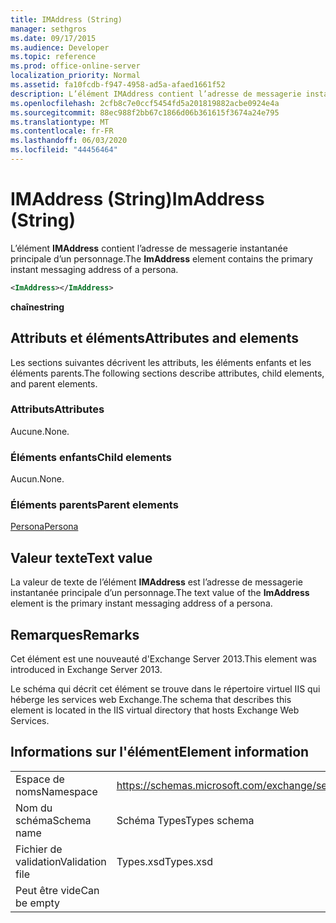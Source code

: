 ```yaml
---
title: IMAddress (String)
manager: sethgros
ms.date: 09/17/2015
ms.audience: Developer
ms.topic: reference
ms.prod: office-online-server
localization_priority: Normal
ms.assetid: fa10fcdb-f947-4958-ad5a-afaed1661f52
description: L’élément IMAddress contient l’adresse de messagerie instantanée principale d’un personnage.
ms.openlocfilehash: 2cfb8c7e0ccf5454fd5a201819882acbe0924e4a
ms.sourcegitcommit: 88ec988f2bb67c1866d06b361615f3674a24e795
ms.translationtype: MT
ms.contentlocale: fr-FR
ms.lasthandoff: 06/03/2020
ms.locfileid: "44456464"
---
```

# <a name="imaddress-string"></a><span data-ttu-id="84569-103">IMAddress (String)</span><span class="sxs-lookup"><span data-stu-id="84569-103">ImAddress (String)</span></span>

<span data-ttu-id="84569-104">L’élément **IMAddress** contient l’adresse de messagerie instantanée principale d’un personnage.</span><span class="sxs-lookup"><span data-stu-id="84569-104">The **ImAddress** element contains the primary instant messaging address of a persona.</span></span> 
  
```XML
<ImAddress></ImAddress>
```

 <span data-ttu-id="84569-105">**chaîne**</span><span class="sxs-lookup"><span data-stu-id="84569-105">**string**</span></span>
## <a name="attributes-and-elements"></a><span data-ttu-id="84569-106">Attributs et éléments</span><span class="sxs-lookup"><span data-stu-id="84569-106">Attributes and elements</span></span>

<span data-ttu-id="84569-107">Les sections suivantes décrivent les attributs, les éléments enfants et les éléments parents.</span><span class="sxs-lookup"><span data-stu-id="84569-107">The following sections describe attributes, child elements, and parent elements.</span></span>
  
### <a name="attributes"></a><span data-ttu-id="84569-108">Attributs</span><span class="sxs-lookup"><span data-stu-id="84569-108">Attributes</span></span>

<span data-ttu-id="84569-109">Aucune.</span><span class="sxs-lookup"><span data-stu-id="84569-109">None.</span></span>
  
### <a name="child-elements"></a><span data-ttu-id="84569-110">Éléments enfants</span><span class="sxs-lookup"><span data-stu-id="84569-110">Child elements</span></span>

<span data-ttu-id="84569-111">Aucun.</span><span class="sxs-lookup"><span data-stu-id="84569-111">None.</span></span>
  
### <a name="parent-elements"></a><span data-ttu-id="84569-112">Éléments parents</span><span class="sxs-lookup"><span data-stu-id="84569-112">Parent elements</span></span>

[<span data-ttu-id="84569-113">Persona</span><span class="sxs-lookup"><span data-stu-id="84569-113">Persona</span></span>](persona.md)
  
## <a name="text-value"></a><span data-ttu-id="84569-114">Valeur texte</span><span class="sxs-lookup"><span data-stu-id="84569-114">Text value</span></span>

<span data-ttu-id="84569-115">La valeur de texte de l’élément **IMAddress** est l’adresse de messagerie instantanée principale d’un personnage.</span><span class="sxs-lookup"><span data-stu-id="84569-115">The text value of the **ImAddress** element is the primary instant messaging address of a persona.</span></span> 
  
## <a name="remarks"></a><span data-ttu-id="84569-116">Remarques</span><span class="sxs-lookup"><span data-stu-id="84569-116">Remarks</span></span>

<span data-ttu-id="84569-117">Cet élément est une nouveauté d'Exchange Server 2013.</span><span class="sxs-lookup"><span data-stu-id="84569-117">This element was introduced in Exchange Server 2013.</span></span>
  
<span data-ttu-id="84569-118">Le schéma qui décrit cet élément se trouve dans le répertoire virtuel IIS qui héberge les services web Exchange.</span><span class="sxs-lookup"><span data-stu-id="84569-118">The schema that describes this element is located in the IIS virtual directory that hosts Exchange Web Services.</span></span>
  
## <a name="element-information"></a><span data-ttu-id="84569-119">Informations sur l'élément</span><span class="sxs-lookup"><span data-stu-id="84569-119">Element information</span></span>

|||
|:-----|:-----|
|<span data-ttu-id="84569-120">Espace de noms</span><span class="sxs-lookup"><span data-stu-id="84569-120">Namespace</span></span>  <br/> |https://schemas.microsoft.com/exchange/services/2006/types  <br/> |
|<span data-ttu-id="84569-121">Nom du schéma</span><span class="sxs-lookup"><span data-stu-id="84569-121">Schema name</span></span>  <br/> |<span data-ttu-id="84569-122">Schéma Types</span><span class="sxs-lookup"><span data-stu-id="84569-122">Types schema</span></span>  <br/> |
|<span data-ttu-id="84569-123">Fichier de validation</span><span class="sxs-lookup"><span data-stu-id="84569-123">Validation file</span></span>  <br/> |<span data-ttu-id="84569-124">Types.xsd</span><span class="sxs-lookup"><span data-stu-id="84569-124">Types.xsd</span></span>  <br/> |
|<span data-ttu-id="84569-125">Peut être vide</span><span class="sxs-lookup"><span data-stu-id="84569-125">Can be empty</span></span>  <br/> ||
   

